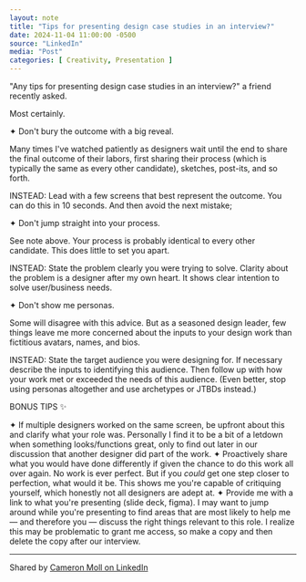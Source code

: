 ```yaml
---
layout: note
title: "Tips for presenting design case studies in an interview?"
date: 2024-11-04 11:00:00 -0500
source: "LinkedIn"
media: "Post"
categories: [ Creativity, Presentation ]
---
```


"Any tips for presenting design case studies in an interview?" a friend recently asked.

Most certainly.

✦ Don't bury the outcome with a big reveal.

Many times I've watched patiently as designers wait until the end to share the final outcome of their labors, first sharing their process (which is typically the same as every other candidate), sketches, post-its, and so forth.

INSTEAD: Lead with a few screens that best represent the outcome. You can do this in 10 seconds. And then avoid the next mistake;

✦ Don't jump straight into your process.

See note above. Your process is probably identical to every other candidate. This does little to set you apart.

INSTEAD: State the problem clearly you were trying to solve. Clarity about the problem is a designer after my own heart. It shows clear intention to solve user/business needs.

✦ Don't show me personas.

Some will disagree with this advice. But as a seasoned design leader, few things leave me more concerned about the inputs to your design work than fictitious avatars, names, and bios.

INSTEAD: State the target audience you were designing for. If necessary describe the inputs to identifying this audience. Then follow up with how your work met or exceeded the needs of this audience. (Even better, stop using personas altogether and use archetypes or JTBDs instead.)

BONUS TIPS ✨

✦ If multiple designers worked on the same screen, be upfront about this and clarify what your role was. Personally I find it to be a bit of a letdown when something looks/functions great, only to find out later in our discussion that another designer did part of the work.
✦ Proactively share what you would have done differently if given the chance to do this work all over again. No work is ever perfect. But if you *could* get one step closer to perfection, what would it be. This shows me you're capable of critiquing yourself, which honestly not all designers are adept at.
✦ Provide me with a link to what you're presenting (slide deck, figma). I may want to jump around while you're presenting to find areas that are most likely to help me — and therefore you — discuss the right things relevant to this role. I realize this may be problematic to grant me access, so make a copy and then delete the copy after our interview.

***

Shared by [Cameron Moll on LinkedIn](https://www.linkedin.com/in/cameronmoll/)